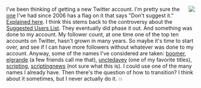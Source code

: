 <img src="http://scripting.com/images/2019/08/05/norm.png" border="0" align="right">I've been thinking of getting a new Twitter account. I'm pretty sure the <a href="https://twitter.com/davewiner">one</a> I've had since 2006 has a flag on it that says "Don't suggest it." <a href="http://scripting.com/2013/08/16/ifAnyoneFromTwitterIsListening">Explained here</a>. I think this stems back to the controversy about the <a href="https://duckduckgo.com/?q=site%3Ascripting.com+%22suggested+users+list%22+twitter&t=hk&ia=web">Suggested Users List</a>. They eventually did phase it out. And something was done to my account. My follower count, at one time one of the top ten accounts on Twitter, hasn't grown in many years. So maybe it's time to start over, and see if I can have more followers without whatever was done to my account. Anyway, some of the names I've considered are taken: <a href="https://twitter.com/boomer">boomer</a>, <a href="https://twitter.com/elgrande">elgrande</a> (a few friends call me that), <a href="https://twitter.com/uncledavey">uncledavey</a> (one of my favorite titles), <a href="https://twitter.com/scripting">scripting</a>, <a href="https://twitter.com/scriptingnews">scriptingnews</a> (not sure what this is). I could use one of the many names I already have. Then there's the question of how to transition? I think about it sometimes, but I never actually do it. :boom:
